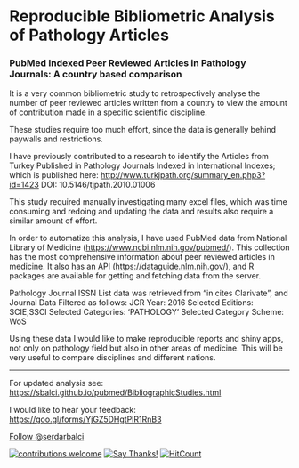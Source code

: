 
<!-- README.md is generated from README.Rmd. Please edit that file -->

# Reproducible Bibliometric Analysis of Pathology Articles

### PubMed Indexed Peer Reviewed Articles in Pathology Journals: A country based comparison

It is a very common bibliometric study to retrospectively analyse the
number of peer reviewed articles written from a country to view the
amount of contribution made in a specific scientific discipline.

These studies require too much effort, since the data is generally
behind paywalls and restrictions.

I have previously contributed to a research to identify the Articles
from Turkey Published in Pathology Journals Indexed in International
Indexes; which is published here:
<http://www.turkjpath.org/summary_en.php3?id=1423> DOI:
10.5146/tjpath.2010.01006

This study required manually investigating many excel files, which was
time consuming and redoing and updating the data and results also
require a similar amount of effort.

In order to automatize this analysis, I have used PubMed data from
National Library of Medicine (<https://www.ncbi.nlm.nih.gov/pubmed/>).
This collection has the most comprehensive information about peer
reviewed articles in medicine. It also has an API
(<https://dataguide.nlm.nih.gov/>), and R packages are available for
getting and fetching data from the server.

Pathology Journal ISSN List data was retrieved from “in cites
Clarivate”, and Journal Data Filtered as follows: JCR Year: 2016
Selected Editions: SCIE,SSCI Selected Categories: ‘PATHOLOGY’ Selected
Category Scheme: WoS

Using these data I would like to make reproducible reports and shiny
apps, not only on pathology field but also in other areas of medicine.
This will be very useful to compare disciplines and different nations.

-----

For updated analysis see:
<https://sbalci.github.io/pubmed/BibliographicStudies.html>

I would like to hear your feedback:
<https://goo.gl/forms/YjGZ5DHgtPlR1RnB3>

<a class="twitter-follow-button" data-show-count="false"
  href="https://twitter.com/serdarbalci">Follow
@serdarbalci</a>

<script async src="https://platform.twitter.com/widgets.js" charset="utf-8"></script>

[![contributions
welcome](https://img.shields.io/badge/contributions-welcome-brightgreen.svg?style=flat)](https://github.com/sbalci/PubMed/issues)
[![Say
Thanks\!](https://img.shields.io/badge/Say%20Thanks-!-1EAEDB.svg)](https://saythanks.io/to/sbalci)
[![HitCount](http://hits.dwyl.io/sbalci/PubMed.svg)](http://hits.dwyl.io/sbalci/PubMed)

